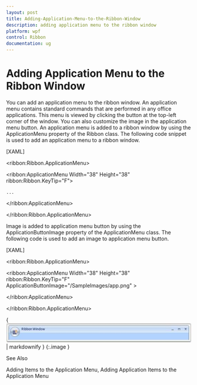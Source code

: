 ```yaml
---
layout: post
title: Adding-Application-Menu-to-the-Ribbon-Window
description: adding application menu to the ribbon window
platform: wpf
control: Ribbon
documentation: ug
---
```


# Adding Application Menu to the Ribbon Window

You can add an application menu to the ribbon window. An application menu contains standard commands that are performed in any office applications. This menu is viewed by clicking the button at the top-left corner of the window. You can also customize the image in the application menu button. An application menu is added to a ribbon window by using the ApplicationMenu property of the Ribbon class. The following code snippet is used to add an application menu to a ribbon window.



[XAML]



&lt;ribbon:Ribbon.ApplicationMenu&gt;

  &lt;ribbon:ApplicationMenu Width="38" Height="38" ribbon:Ribbon.KeyTip="F"&gt;

    ...

  &lt;/ribbon:ApplicationMenu&gt;

&lt;/ribbon:Ribbon.ApplicationMenu&gt;



Image is added to application menu button by using the ApplicationButtonImage property of the ApplicationMenu class. The following code is used to add an image to application menu button.



[XAML]



&lt;ribbon:Ribbon.ApplicationMenu&gt;

  &lt;ribbon:ApplicationMenu Width="38" Height="38" ribbon:Ribbon.KeyTip="F" ApplicationButtonImage="/SampleImages/app.png" &gt;

  &lt;/ribbon:ApplicationMenu&gt;

&lt;/ribbon:Ribbon.ApplicationMenu&gt;



{ ![](Adding-Application-Menu-to-the-Ribbon-Window_images/Adding-Application-Menu-to-the-Ribbon-Window_img1.jpeg) | markdownify }
{:.image }




See Also

Adding Items to the Application Menu, Adding Application Items to the Application Menu


